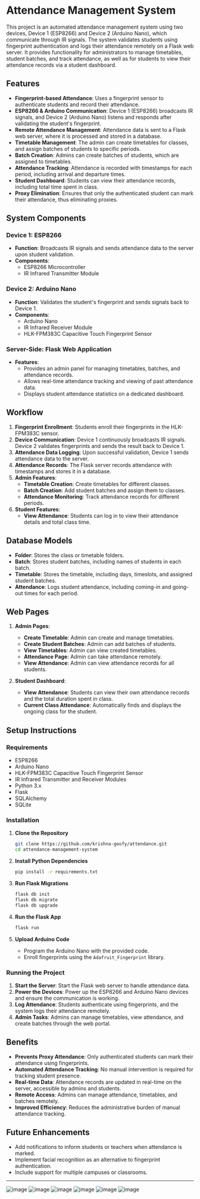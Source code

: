 

# Attendance Management System

This project is an automated attendance management system using two devices, Device 1 (ESP8266) and Device 2 (Arduino Nano), which communicate through IR signals. The system validates students using fingerprint authentication and logs their attendance remotely on a Flask web server. It provides functionality for administrators to manage timetables, student batches, and track attendance, as well as for students to view their attendance records via a student dashboard.

## Features
- **Fingerprint-based Attendance**: Uses a fingerprint sensor to authenticate students and record their attendance.
- **ESP8266 & Arduino Communication**: Device 1 (ESP8266) broadcasts IR signals, and Device 2 (Arduino Nano) listens and responds after validating the student's fingerprint.
- **Remote Attendance Management**: Attendance data is sent to a Flask web server, where it is processed and stored in a database.
- **Timetable Management**: The admin can create timetables for classes, and assign batches of students to specific periods.
- **Batch Creation**: Admins can create batches of students, which are assigned to timetables.
- **Attendance Tracking**: Attendance is recorded with timestamps for each period, including arrival and departure times.
- **Student Dashboard**: Students can view their attendance records, including total time spent in class.
- **Proxy Elimination**: Ensures that only the authenticated student can mark their attendance, thus eliminating proxies.

## System Components

### Device 1: ESP8266
- **Function**: Broadcasts IR signals and sends attendance data to the server upon student validation.
- **Components**:
  - ESP8266 Microcontroller
  - IR Infrared Transmitter Module

### Device 2: Arduino Nano
- **Function**: Validates the student's fingerprint and sends signals back to Device 1.
- **Components**:
  - Arduino Nano
  - IR Infrared Receiver Module
  - HLK-FPM383C Capacitive Touch Fingerprint Sensor

### Server-Side: Flask Web Application
- **Features**:
  - Provides an admin panel for managing timetables, batches, and attendance records.
  - Allows real-time attendance tracking and viewing of past attendance data.
  - Displays student attendance statistics on a dedicated dashboard.

## Workflow

1. **Fingerprint Enrollment**: Students enroll their fingerprints in the HLK-FPM383C sensor.
2. **Device Communication**: Device 1 continuously broadcasts IR signals. Device 2 validates fingerprints and sends the result back to Device 1.
3. **Attendance Data Logging**: Upon successful validation, Device 1 sends attendance data to the server.
4. **Attendance Records**: The Flask server records attendance with timestamps and stores it in a database.
5. **Admin Features**:
    - **Timetable Creation**: Create timetables for different classes.
    - **Batch Creation**: Add student batches and assign them to classes.
    - **Attendance Monitoring**: Track attendance records for different periods.
6. **Student Features**:
    - **View Attendance**: Students can log in to view their attendance details and total class time.
   
## Database Models

- **Folder**: Stores the class or timetable folders.
- **Batch**: Stores student batches, including names of students in each batch.
- **Timetable**: Stores the timetable, including days, timeslots, and assigned student batches.
- **Attendance**: Logs student attendance, including coming-in and going-out times for each period.

## Web Pages

1. **Admin Pages**:
    - **Create Timetable**: Admin can create and manage timetables.
    - **Create Student Batches**: Admin can add batches of students.
    - **View Timetables**: Admin can view created timetables.
    - **Attendance Page**: Admin can take attendance remotely.
    - **View Attendance**: Admin can view attendance records for all students.

2. **Student Dashboard**:
    - **View Attendance**: Students can view their own attendance records and the total duration spent in class.
    - **Current Class Attendance**: Automatically finds and displays the ongoing class for the student.

## Setup Instructions

### Requirements
- ESP8266
- Arduino Nano
- HLK-FPM383C Capacitive Touch Fingerprint Sensor
- IR Infrared Transmitter and Receiver Modules
- Python 3.x
- Flask
- SQLAlchemy
- SQLite

### Installation

1. **Clone the Repository**
   ```bash
   git clone https://github.com/krishna-goofy/attendance.git
   cd attendance-management-system
   ```

2. **Install Python Dependencies**
   ```bash
   pip install -r requirements.txt
   ```

3. **Run Flask Migrations**
   ```bash
   flask db init
   flask db migrate
   flask db upgrade
   ```

4. **Run the Flask App**
   ```bash
   flask run
   ```

5. **Upload Arduino Code**
   - Program the Arduino Nano with the provided code.
   - Enroll fingerprints using the `Adafruit_Fingerprint` library.

### Running the Project

1. **Start the Server**: Start the Flask web server to handle attendance data.
2. **Power the Devices**: Power up the ESP8266 and Arduino Nano devices and ensure the communication is working.
3. **Log Attendance**: Students authenticate using fingerprints, and the system logs their attendance remotely.
4. **Admin Tasks**: Admins can manage timetables, view attendance, and create batches through the web portal.

## Benefits

- **Prevents Proxy Attendance**: Only authenticated students can mark their attendance using fingerprints.
- **Automated Attendance Tracking**: No manual intervention is required for tracking student presence.
- **Real-time Data**: Attendance records are updated in real-time on the server, accessible by admins and students.
- **Remote Access**: Admins can manage attendance, timetables, and batches remotely.
- **Improved Efficiency**: Reduces the administrative burden of manual attendance tracking.

## Future Enhancements

- Add notifications to inform students or teachers when attendance is marked.
- Implement facial recognition as an alternative to fingerprint authentication.
- Include support for multiple campuses or classrooms.
  
---

![image](https://github.com/user-attachments/assets/9571c8a1-f576-4c60-b062-1baaec29101d)
![image](https://github.com/user-attachments/assets/3983b13a-fdf8-4987-b325-a799db8d9b6e)
![image](https://github.com/user-attachments/assets/d4a51727-4c6f-4fc8-9bc3-26162505cc74)
![image](https://github.com/user-attachments/assets/0e7a0974-f88d-4e07-b0a8-73f469283e3d)
![image](https://github.com/user-attachments/assets/214dc049-e782-4980-a50b-c2f831874b76)
![image](https://github.com/user-attachments/assets/983d4053-b42f-4153-a561-d4bda16c5135)
